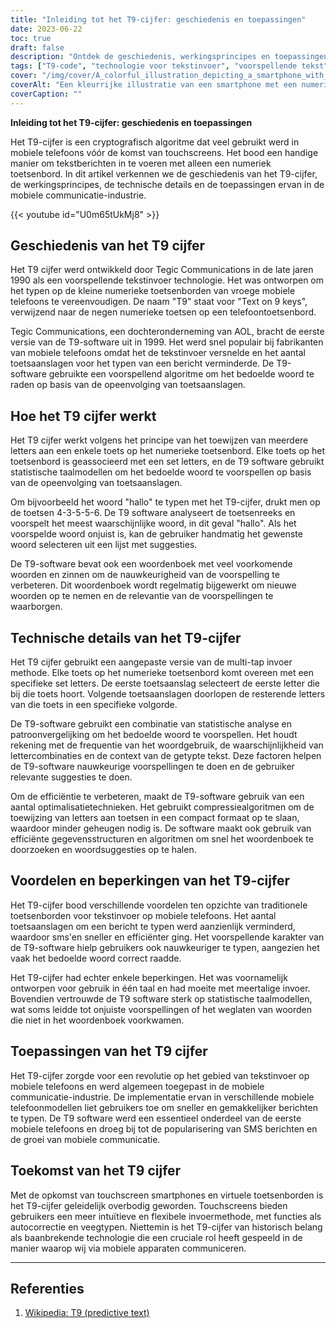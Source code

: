 ```yaml
---
title: "Inleiding tot het T9-cijfer: geschiedenis en toepassingen"
date: 2023-06-22
toc: true
draft: false
description: "Ontdek de geschiedenis, werkingsprincipes en toepassingen van het T9-cijfer, een baanbrekende voorspellende tekstinvoertechnologie die werd gebruikt in vroege mobiele telefoons."
tags: ["T9-code", "technologie voor tekstinvoer", "voorspellende tekst", "mobiele telefoons", "numeriek toetsenbord", "Tegic Communications", "multi-tap ingang", "statistische taalmodellen", "mobiele communicatie", "SMS-berichten", "smartphones met aanraakscherm", "virtuele toetsenborden", "geschiedenis van T9", "T9 software", "typen op numerieke toetsenborden", "woordvoorspelling", "woordsuggesties", "efficiëntie bij tekstinvoer", "verbetering van de typesnelheid", "verminderen van toetsaanslagen", "taalvoorspellingsalgoritme", "vroege mobiele telefoontechnologie", "evolutie van tekstinvoer", "mobiele apparaat communicatie", "belang van het T9-cijfer", "tekstinvoer revolutie", "bruikbaarheid van mobiele telefoons", "T9 voorspellend algoritme", "T9 woordenboek", "nauwkeurigheid van voorspellende tekst"]
cover: "/img/cover/A_colorful_illustration_depicting_a_smartphone_with_a_number.png"
coverAlt: "Een kleurrijke illustratie van een smartphone met een numeriek toetsenbord en tekstballonnen, die de impact van het T9-cijfer op mobiele communicatie symboliseert."
coverCaption: ""
---
```


**Inleiding tot het T9-cijfer: geschiedenis en toepassingen**

Het T9-cijfer is een cryptografisch algoritme dat veel gebruikt werd in mobiele telefoons vóór de komst van touchscreens. Het bood een handige manier om tekstberichten in te voeren met alleen een numeriek toetsenbord. In dit artikel verkennen we de geschiedenis van het T9-cijfer, de werkingsprincipes, de technische details en de toepassingen ervan in de mobiele communicatie-industrie.

{{< youtube id="U0m65tUkMj8" >}}

## Geschiedenis van het T9 cijfer

Het T9 cijfer werd ontwikkeld door Tegic Communications in de late jaren 1990 als een voorspellende tekstinvoer technologie. Het was ontworpen om het typen op de kleine numerieke toetsenborden van vroege mobiele telefoons te vereenvoudigen. De naam "T9" staat voor "Text on 9 keys", verwijzend naar de negen numerieke toetsen op een telefoontoetsenbord.

Tegic Communications, een dochteronderneming van AOL, bracht de eerste versie van de T9-software uit in 1999. Het werd snel populair bij fabrikanten van mobiele telefoons omdat het de tekstinvoer versnelde en het aantal toetsaanslagen voor het typen van een bericht verminderde. De T9-software gebruikte een voorspellend algoritme om het bedoelde woord te raden op basis van de opeenvolging van toetsaanslagen.

## Hoe het T9 cijfer werkt

Het T9 cijfer werkt volgens het principe van het toewijzen van meerdere letters aan een enkele toets op het numerieke toetsenbord. Elke toets op het toetsenbord is geassocieerd met een set letters, en de T9 software gebruikt statistische taalmodellen om het bedoelde woord te voorspellen op basis van de opeenvolging van toetsaanslagen.

Om bijvoorbeeld het woord "hallo" te typen met het T9-cijfer, drukt men op de toetsen 4-3-5-5-6. De T9 software analyseert de toetsenreeks en voorspelt het meest waarschijnlijke woord, in dit geval "hallo". Als het voorspelde woord onjuist is, kan de gebruiker handmatig het gewenste woord selecteren uit een lijst met suggesties.

De T9-software bevat ook een woordenboek met veel voorkomende woorden en zinnen om de nauwkeurigheid van de voorspelling te verbeteren. Dit woordenboek wordt regelmatig bijgewerkt om nieuwe woorden op te nemen en de relevantie van de voorspellingen te waarborgen.

## Technische details van het T9-cijfer

Het T9 cijfer gebruikt een aangepaste versie van de multi-tap invoer methode. Elke toets op het numerieke toetsenbord komt overeen met een specifieke set letters. De eerste toetsaanslag selecteert de eerste letter die bij die toets hoort. Volgende toetsaanslagen doorlopen de resterende letters van die toets in een specifieke volgorde.

De T9-software gebruikt een combinatie van statistische analyse en patroonvergelijking om het bedoelde woord te voorspellen. Het houdt rekening met de frequentie van het woordgebruik, de waarschijnlijkheid van lettercombinaties en de context van de getypte tekst. Deze factoren helpen de T9-software nauwkeurige voorspellingen te doen en de gebruiker relevante suggesties te doen.

Om de efficiëntie te verbeteren, maakt de T9-software gebruik van een aantal optimalisatietechnieken. Het gebruikt compressiealgoritmen om de toewijzing van letters aan toetsen in een compact formaat op te slaan, waardoor minder geheugen nodig is. De software maakt ook gebruik van efficiënte gegevensstructuren en algoritmen om snel het woordenboek te doorzoeken en woordsuggesties op te halen.

## Voordelen en beperkingen van het T9-cijfer

Het T9-cijfer bood verschillende voordelen ten opzichte van traditionele toetsenborden voor tekstinvoer op mobiele telefoons. Het aantal toetsaanslagen om een bericht te typen werd aanzienlijk verminderd, waardoor sms'en sneller en efficiënter ging. Het voorspellende karakter van de T9-software hielp gebruikers ook nauwkeuriger te typen, aangezien het vaak het bedoelde woord correct raadde.

Het T9-cijfer had echter enkele beperkingen. Het was voornamelijk ontworpen voor gebruik in één taal en had moeite met meertalige invoer. Bovendien vertrouwde de T9 software sterk op statistische taalmodellen, wat soms leidde tot onjuiste voorspellingen of het weglaten van woorden die niet in het woordenboek voorkwamen.

## Toepassingen van het T9 cijfer

Het T9-cijfer zorgde voor een revolutie op het gebied van tekstinvoer op mobiele telefoons en werd algemeen toegepast in de mobiele communicatie-industrie. De implementatie ervan in verschillende mobiele telefoonmodellen liet gebruikers toe om sneller en gemakkelijker berichten te typen. De T9 software werd een essentieel onderdeel van de eerste mobiele telefoons en droeg bij tot de popularisering van SMS berichten en de groei van mobiele communicatie.

## Toekomst van het T9 cijfer

Met de opkomst van touchscreen smartphones en virtuele toetsenborden is het T9-cijfer geleidelijk overbodig geworden. Touchscreens bieden gebruikers een meer intuïtieve en flexibele invoermethode, met functies als autocorrectie en veegtypen. Niettemin is het T9-cijfer van historisch belang als baanbrekende technologie die een cruciale rol heeft gespeeld in de manier waarop wij via mobiele apparaten communiceren.

______

## Referenties

1. [Wikipedia: T9 (predictive text)](https://en.wikipedia.org/wiki/T9_(predictive_text))
